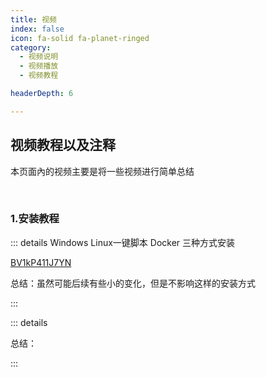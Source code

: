 ```yaml
---
title: 视频
index: false
icon: fa-solid fa-planet-ringed
category:
  - 视频说明
  - 视频播放
  - 视频教程

headerDepth: 6

---
```


## 视频教程以及注释

<i class="fa-solid fa-megaphone fa-shake" style="color: #409eff;"></i> 本页面內的视频主要是将一些视频进行简单总结

<br/>

### 1.安装教程

::: details Windows Linux一键脚本 Docker 三种方式安装

<BiliBili bvid="BV1kP411J7YN" />

[BV1kP411J7YN](https://www.bilibili.com/video/BV1kP411J7YN)

总结：虽然可能后续有些小的变化，但是不影响这样的安装方式

:::



::: details 

<BiliBili bvid="" />

[](https://www.bilibili.com/video/)

总结：

:::

